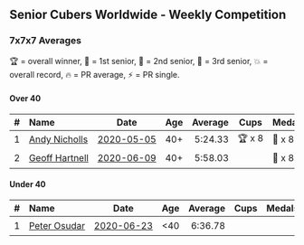 ## Senior Cubers Worldwide - Weekly Competition
### 7x7x7 Averages

🏆 = overall winner, 🥇 = 1st senior, 🥈 = 2nd senior, 🥉 = 3rd senior, 💥 = overall record, 🔥 = PR average, ⚡ = PR single.

#### Over 40

| # | Name | Date | Age | Average | Cups | Medals | Achievements | Video |
| :--: | :-- | :--: | :--: | --: | :--: | :-- | :-- | :-- |
| 1 | [<span style="white-space: nowrap">Andy Nicholls</span>](../../persons/andy_nicholls/777.md) | [<span style="white-space: nowrap">2020-05-05</span>](2020-05-05.md) | 40+ | 5:24.33 | <span style="white-space: nowrap">🏆 x 8</span> | <span style="white-space: nowrap">🥇 x 8</span> | <span style="white-space: nowrap">💥 x 1, 🔥 x 1, ⚡ x 1</span> | [Link](https://www.facebook.com/events/557526585195168/permalink/558592678421892/) |
| 2 | [<span style="white-space: nowrap">Geoff Hartnell</span>](../../persons/geoff_hartnell/777.md) | [<span style="white-space: nowrap">2020-06-09</span>](2020-06-09.md) | 40+ | 5:58.03 |  | <span style="white-space: nowrap">🥈 x 8</span> | <span style="white-space: nowrap">🔥 x 2, ⚡ x 2</span> | [Link](https://www.facebook.com/events/1130228284009045/permalink/1131048293927044/) |

#### Under 40

| # | Name | Date | Age | Average | Cups | Medals | Achievements | Video |
| :--: | :-- | :--: | :--: | --: | :--: | :-- | :-- | :-- |
| 1 | [<span style="white-space: nowrap">Peter Osudar</span>](../../persons/peter_osudar/777.md) | [<span style="white-space: nowrap">2020-06-23</span>](2020-06-23.md) | <40 | 6:36.78 |  |  | <span style="white-space: nowrap">🔥 x 1, ⚡ x 1</span> | [Link](https://www.facebook.com/events/268636114456043/permalink/276983293621325/) |


<!-- Global site tag (gtag.js) - Google Analytics -->
<script async src="https://www.googletagmanager.com/gtag/js?id=UA-86348435-3"></script>
<script>window.dataLayer = window.dataLayer || []; function gtag() {dataLayer.push(arguments);} gtag('js', new Date()); gtag('config', 'UA-86348435-3');</script>
